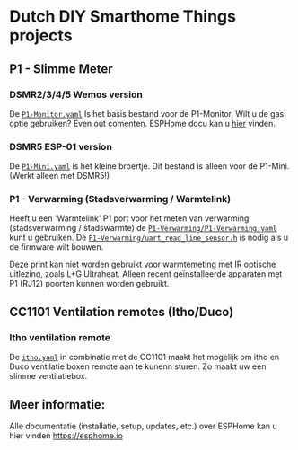 # Dutch DIY Smarthome Things projects
## P1 - Slimme Meter
### DSMR2/3/4/5 Wemos version
De [`P1-Monitor.yaml`](Slimme-Meter/P1-Monitor.yaml) Is het basis bestand voor de P1-Monitor, Wilt u de gas optie gebruiken? Even out comenten. ESPHome docu kan u [hier](https://esphome.io/components/sensor/dsmr.html) vinden.

### DSMR5 ESP-01 version
De [`P1-Mini.yaml`](Slimme-Meter/P1-Mini.yaml) is het kleine broertje. Dit bestand is alleen voor de P1-Mini. (Werkt alleen met DSMR5!)

### P1 - Verwarming (Stadsverwarming / Warmtelink)
Heeft u een 'Warmtelink' P1 port voor het meten van verwarming (stadsverwarming / stadswarmte) de [`P1-Verwarming/P1-Verwarming.yaml`](Slimme-Meter/P1-Verwarming/P1-Verwarming.yaml) kunt u gebruiken.
De [`P1-Verwarming/uart_read_line_sensor.h`](uart_read_line_sensor.h) is nodig als u de firmware wilt bouwen.

Deze print kan niet worden gebruikt voor warmtemeting met IR optische uitlezing, zoals L+G Ultraheat. Alleen recent geïnstalleerde apparaten met P1 (RJ12) poorten kunnen worden gebruikt.

## CC1101 Ventilation remotes (Itho/Duco)

### Itho ventilation remote
De [`itho.yaml`](Itho-Duco/itho.yaml) in combinatie met de CC1101 maakt het mogelijk om itho en Duco ventilatie boxen remote aan te kunenn sturen. Zo maakt uw een slimme ventilatiebox.

## Meer informatie:
Alle documentatie (installatie, setup, updates, etc.) over ESPHome kan u hier vinden https://esphome.io
